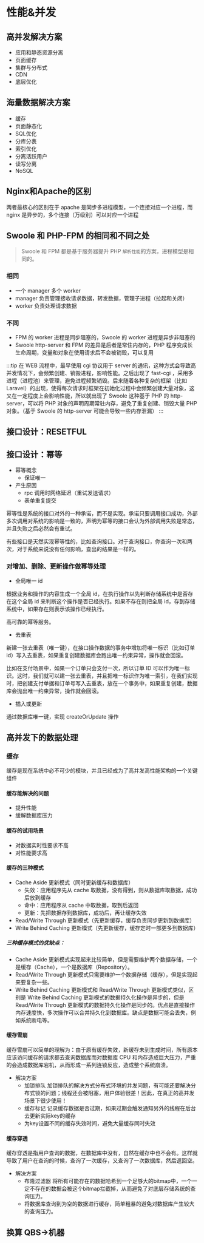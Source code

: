 # 性能&并发

## 高并发解决方案

- 应用和静态资源分离
- 页面缓存
- 集群与分布式
- CDN
- 底层优化

## 海量数据解决方案

- 缓存
- 页面静态化
- SQL优化
- 分库分表
- 索引优化
- 分离活跃用户
- 读写分离
- NoSQL

## Nginx和Apache的区别

两者最核心的区别在于 apache 是同步多进程模型，一个连接对应一个进程，而 nginx 是异步的，多个连接（万级别）可以对应一个进程

## Swoole 和 PHP-FPM 的相同和不同之处

> Swoole 和 FPM 都是基于服务器提升 PHP `解析性能`的方案，进程模型是相同的。

### 相同

- 一个 manager 多个 worker
- manager 负责管理接收请求数据，转发数据，管理子进程（拉起和关闭）
- worker 负责处理请求数据

### 不同

- FPM 的 worker 进程是同步阻塞的，Swoole 的 worker 进程是异步非阻塞的
- Swoole http-server 和 FPM 的差异是后者是常住内存的，PHP 程序变成长生命周期，变量和对象在使用请求后不会被销毁，可以复用

:::tip
在 WEB 流程中，最早使用 cgi 协议用于 server 的通讯，这种方式会导致高并发情况下，会频繁创建、销毁进程，影响性能。之后出现了 fast-cgi ，采用多进程（进程池）来管理，避免进程频繁销毁。后来随着各种复杂的框架（比如 Laravel）的出现，使得每次请求时框架在初始化过程中会频繁创建大量对象，这又在一定程度上会影响性能，所以就出现了 Swoole 这种基于 PHP 的 http-server，可以将 PHP 对象的声明周期常驻内存，避免了重复创建、销毁大量 PHP 对象。（基于 Swoole 的 http-server 可能会导致一些内存泄漏）
:::

## 接口设计：RESETFUL

## 接口设计：幂等

- 幂等概念
  - 保证唯一
- 产生原因
  - rpc 调用时网络延迟（重试发送请求）
  - 表单重复提交

幂等性是系统的接口对外的一种承诺，而不是实现。承诺只要调用接口成功，外部多次调用对系统的影响是一致的，声明为幂等的接口会认为外部调用失败是常态，并且失败之后必然会有重试。

有些接口是天然实现幂等性的，比如查询接口。对于查询接口，你查询一次和两次，对于系统来说没有任何影响，查出的结果是一样的。

### 对增加、删除、更新操作做幂等处理

- 全局唯一 id

根据业务和操作的内容生成一个全局 id，在执行操作以先判断存储系统中是否存在这个全局 id 来判断这个操作是否已经执行。如果不存在则把全局 id，存到存储系统中，如果存在则表示该操作已经执行。

高可靠的幂等服务。

- 去重表

新建一张去重表（唯一键），在接口操作数据的事务中增加将唯一标识（比如订单 id）写入去重表，如果重复创建数据库会跑出唯一约束异常，操作就会回滚。

比如在支付场景中，如果一个订单只会支付一次，所以订单 ID 可以作为唯一标识。这时，我们就可以建一张去重表，并且把唯一标识作为唯一索引，在我们实现时，把创建支付单据和订单号写入去重表，放在一个事务中，如果重复创建，数据库会抛出唯一约束异常，操作就会回滚。

- 插入或更新

通过数据库唯一键，实现 createOrUpdate 操作

## 高并发下的数据处理

### 缓存

缓存是现在系统中必不可少的模块，并且已经成为了高并发高性能架构的一个关键组件

#### 缓存能解决的问题

- 提升性能
- 缓解数据库压力

#### 缓存的试用场景

- 对数据实时性要求不高
- 对性能要求高

#### 缓存的三种模式

- Cache Aside 更新模式（同时更新缓存和数据库）
  - 失效：应用程序先从 cache 取数据，没有得到，则从数据库取数据，成功后放到缓存
  - 命中：应用程序从 cache 中取数据，取到后返回
  - 更新：先把数据存到数据库，成功后，再让缓存失效
- Read/Write Through 更新模式（先更新缓存，缓存负责同步更新到数据库）
- Write Behind Caching 更新模式（先更新缓存，缓存定时一部更多到数据库）

##### 三种缓存模式的优缺点：

- Cache Aside 更新模式实现起来比较简单，但是需要维护两个数据存储，一个是缓存（Cache），一个是数据库（Repository）。
- Read/Write Through 更新模式只需要维护一个数据存储（缓存），但是实现起来要复杂一些。
- Write Behind Caching 更新模式和 Read/Write Through 更新模式类似，区别是 Write Behind Caching 更新模式的数据持久化操作是异步的，但是 Read/Write Through 更新模式的数据持久化操作是同步的。优点是直接操作内存速度快，多次操作可以合并持久化到数据库。缺点是数据可能会丢失，例如系统断电等。

#### 缓存雪崩

缓存雪崩可以简单的理解为：由于原有缓存失效，新缓存未到生成时间，所有原本应该访问缓存的请求都去查询数据库而对数据库 CPU 和内存造成巨大压力，严重的会造成数据库宕机，从而形成一系列连锁反应，造成整个系统崩溃。

- 解决方案
  - 加锁排队
    加锁排队的解决方式分布式环境的并发问题，有可能还要解决分布式锁的问题；线程还会被阻塞，用户体验很差！因此，在真正的高并发场景下很少使用！
  - 缓存标记
    记录缓存数据是否过期，如果过期会触发通知另外的线程在后台去更新实际key的缓存
  - 为key设置不同的缓存失效时间，避免大量缓存同时失效

#### 缓存穿透

缓存穿透是指用户查询的数据，在数据库中没有，自然在缓存中也不会有。这样就导致了用户在查询的时候，查询了一次缓存，又查询了一次数据库，然后返回空。

- 解决方案
  - 布隆过滤器
    将所有可能存在的数据哈希到一个足够大的bitmap中，一个一定不存在的数据会被这个bitmap拦截掉，从而避免了对底层存储系统的查询压力。
  - 将数据库查询到为空的数据进行缓存，简单粗暴的避免对数据库产生较大的查询压力。

## 换算 QBS->机器
